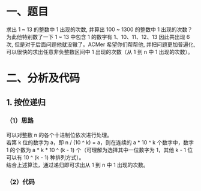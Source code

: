 # 一、题目
求出 1 ~ 13 的整数中 1 出现的次数, 并算出 100 ~ 1300 的整数中 1 出现的次数？为此他特别数了一下 1 ~ 13 中包含 1 的数字有 1、10、11、12、13 因此共出现 6 次, 但是对于后面问题他就没辙了。ACMer 希望你们帮帮他, 并把问题更加普遍化, 可以很快的求出任意非负整数区间中 1 出现的次数（从 1 到 n 中 1 出现的次数）。   
# 二、分析及代码
## 1. 按位递归
### （1）思路
可以对整数 n 的各个十进制位依次进行处理。  
若第 k 位的数字为 a，即 n / (10 ^ k) = a，则在连续的 a * 10 ^ k 个数字中，数字 1 的个数为 a * k * 10 ^ (k - 1) 个（可理解为选择其中一位数字为 1，其他 k - 1 位可以有 10 ^ (k - 1) 种排列方式）。  
结合上述算法，通过递归即可求出从 1 到 n 中 1 出现的次数。  
### （2）代码
```java
